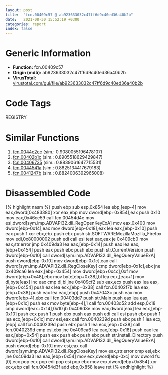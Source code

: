 ```yaml
---
layout: post
title:  "fcn.00409c57 @ ab923633032c47ff6d9c40ed36a40b2b"
date:   2021-08-30 15:52:19 +0300
categories: report
index: false
---
```


# Generic Information
- **Function:** fcn.00409c57
- **Origin (md5):** ab923633032c47ff6d9c40ed36a40b2b
- **VirusTotal:** [virustotal.com/gui/file/ab923633032c47ff6d9c40ed36a40b2b][virustotal_ref]

# Code Tags
<span class="tag" id="REGISTRY">REGISTRY</span>


# Similar Functions

1. [fcn.0044c2ec][similar_1_ref] (sim.: 0.9080055196478107)
2. [fcn.00402b1c][similar_2_ref] (sim.: 0.8905518629429847)
3. [fcn.00406735][similar_3_ref] (sim.: 0.8839061647715531)
4. [fcn.0044541a][similar_4_ref] (sim.: 0.8825134417679183)
5. [fcn.0041247b][similar_5_ref] (sim.: 0.8824006392965008)


# Disassembled Code

{% highlight nasm %}
push ebp
sub esp,0x854
lea ebp,[esp-4]
mov eax,dword[0x483380]
xor eax,ebp
mov dword[ebp+0x854],eax
push 0x10
mov eax,0x46ce59
call fcn.00454d4e
mov esi,dword[sym.imp.ADVAPI32.dll_RegOpenKeyExA]
mov eax,0x400
mov dword[ebp-0x14],eax
mov dword[ebp-0x18],eax
lea eax,[ebp-0x10]
push eax
push 1
xor ebx,ebx
push ebx
push str.SOFTWAREMozillaMozilla_Firefox
mov edi,0x80000002
push edi
call esi
test eax,eax
je 0x409cb0
mov eax,str.error
jmp 0x409da3
lea eax,[ebp-0x14]
push eax
lea eax,[ebp+0x454]
push eax
push ebx
push ebx
push str.CurrentVersion
push dword[ebp-0x10]
call dword[sym.imp.ADVAPI32.dll_RegQueryValueExA]
push dword[ebp-0x10]
mov dword[ebp-0x1c],eax
call dword[sym.imp.ADVAPI32.dll_RegCloseKey]
cmp dword[ebp-0x1c],ebx
jne 0x409ca6
lea eax,[ebp+0x454]
mov dword[ebp+0x4c],0xf
mov dword[ebp+0x48],ebx
mov byte[ebp+0x38],bl
lea ecx,[eax+1]
mov dl,byte[eax]
inc eax
cmp dl,bl
jne 0x409cf2
sub eax,ecx
push eax
lea eax,[ebp+0x454]
push eax
lea ecx,[ebp+0x38]
call fcn.00402f7b
lea eax,[ebp+0x38]
push eax
lea eax,[ebp]
push 0x47043c
push eax
mov dword[ebp-4],ebx
call fcn.00403dd7
push str.Main
push eax
lea eax,[ebp+0x1c]
push eax
mov byte[ebp-4],1
call fcn.00403d52
add esp,0x18
cmp dword[eax+0x14],0x10
jb 0x409d3e
mov eax,dword[eax]
lea ecx,[ebp-0x10]
push ecx
push 1
push ebx
push eax
push edi
call esi
push ebx
push 1
lea ecx,[ebp+0x1c]
mov esi,eax
call fcn.0040239d
push ebx
push 1
lea ecx,[ebp]
call fcn.0040239d
push ebx
push 1
lea ecx,[ebp+0x38]
call fcn.0040239d
cmp esi,ebx
jne 0x409ca6
lea eax,[ebp-0x18]
push eax
lea eax,[ebp+0x54]
push eax
push ebx
push ebx
push str.Install_Directory
push dword[ebp-0x10]
call dword[sym.imp.ADVAPI32.dll_RegQueryValueExA]
push dword[ebp-0x10]
mov esi,eax
call dword[sym.imp.ADVAPI32.dll_RegCloseKey]
mov eax,str.error
cmp esi,ebx
jne 0x409da3
lea eax,[ebp+0x54]
mov ecx,dword[ebp-0xc]
mov dword fs:[0],ecx
pop ecx
pop edi
pop esi
pop ebx
mov ecx,dword[ebp+0x854]
xor ecx,ebp
call fcn.00454d3f
add ebp,0x858
leave 
ret 
{% endhighlight %}


[similar_1_ref]: /report/fcn.0044c2ec@ab923633032c47ff6d9c40ed36a40b2b
[similar_2_ref]: /report/fcn.00402b1c@6c5b0418e4a4c57d99cda47d2717045d
[similar_3_ref]: /report/fcn.00406735@6c5b0418e4a4c57d99cda47d2717045d
[similar_4_ref]: /report/fcn.0044541a@c3466bab32f3a73706b87b6042748ed4
[similar_5_ref]: /report/fcn.0041247b@7b00dd8f2abf54a73bfb09681334ff78
[virustotal_ref]: https://www.virustotal.com/gui/file/ab923633032c47ff6d9c40ed36a40b2b